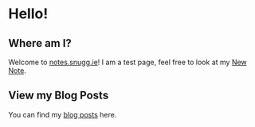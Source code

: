 <link rel="stylesheet" href="https://fonts.googleapis.com/css?family=Source+Sans+Pro">

# Hello!
## Where am I?

Welcome to [notes.snugg.ie](https://notes.snugg.ie)!
I am a test page, feel free to look at my [New Note](New%20Note.md).

## View my Blog Posts
You can find my [blog posts](Blog%20Posts.md) here.
